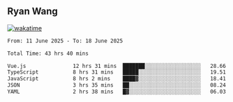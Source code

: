 ## Ryan Wang

[![wakatime](https://wakatime.com/badge/user/6f4ce45f-b03c-4eb3-b701-4b95e0885d94.svg)](https://wakatime.com/@6f4ce45f-b03c-4eb3-b701-4b95e0885d94)

<!--START_SECTION:waka-->

```txt
From: 11 June 2025 - To: 18 June 2025

Total Time: 43 hrs 40 mins

Vue.js               12 hrs 31 mins  ███████░░░░░░░░░░░░░░░░░░   28.66 %
TypeScript           8 hrs 31 mins   █████░░░░░░░░░░░░░░░░░░░░   19.51 %
JavaScript           8 hrs 2 mins    ████▓░░░░░░░░░░░░░░░░░░░░   18.41 %
JSON                 3 hrs 35 mins   ██░░░░░░░░░░░░░░░░░░░░░░░   08.24 %
YAML                 2 hrs 38 mins   █▓░░░░░░░░░░░░░░░░░░░░░░░   06.03 %
```

<!--END_SECTION:waka-->
